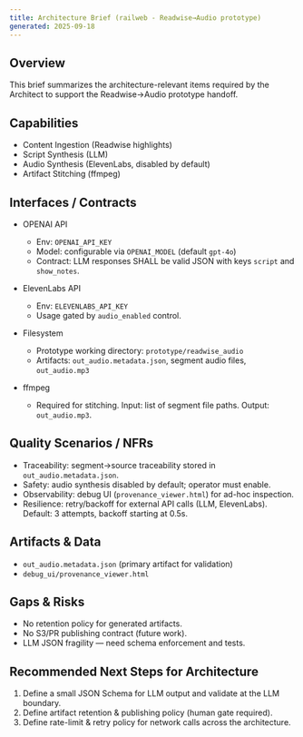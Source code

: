 ```yaml
---
title: Architecture Brief (railweb - Readwise→Audio prototype)
generated: 2025-09-18
---
```


## Overview

This brief summarizes the architecture-relevant items required by the Architect to support the Readwise→Audio prototype handoff.

## Capabilities

- Content Ingestion (Readwise highlights)
- Script Synthesis (LLM)
- Audio Synthesis (ElevenLabs, disabled by default)
- Artifact Stitching (ffmpeg)

## Interfaces / Contracts

- OPENAI API
  - Env: `OPENAI_API_KEY`
  - Model: configurable via `OPENAI_MODEL` (default `gpt-4o`)
  - Contract: LLM responses SHALL be valid JSON with keys `script` and `show_notes`.

- ElevenLabs API
  - Env: `ELEVENLABS_API_KEY`
  - Usage gated by `audio_enabled` control.

- Filesystem
  - Prototype working directory: `prototype/readwise_audio`
  - Artifacts: `out_audio.metadata.json`, segment audio files, `out_audio.mp3`

- ffmpeg
  - Required for stitching. Input: list of segment file paths. Output: `out_audio.mp3`.

## Quality Scenarios / NFRs

- Traceability: segment→source traceability stored in `out_audio.metadata.json`.
- Safety: audio synthesis disabled by default; operator must enable.
- Observability: debug UI (`provenance_viewer.html`) for ad-hoc inspection.
- Resilience: retry/backoff for external API calls (LLM, ElevenLabs). Default: 3 attempts, backoff starting at 0.5s.

## Artifacts & Data

- `out_audio.metadata.json` (primary artifact for validation)
- `debug_ui/provenance_viewer.html`

## Gaps & Risks

- No retention policy for generated artifacts.
- No S3/PR publishing contract (future work).
- LLM JSON fragility — need schema enforcement and tests.

## Recommended Next Steps for Architecture

1. Define a small JSON Schema for LLM output and validate at the LLM boundary.
2. Define artifact retention & publishing policy (human gate required).
3. Define rate-limit & retry policy for network calls across the architecture.
